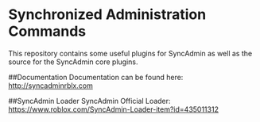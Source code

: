 # Synchronized Administration Commands
This repository contains some useful plugins for SyncAdmin as well as the source for the SyncAdmin core plugins.

##Documentation
Documentation can be found here: http://syncadminrblx.com

##SyncAdmin Loader
SyncAdmin Official Loader: https://www.roblox.com/SyncAdmin-Loader-item?id=435011312

